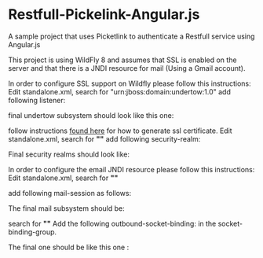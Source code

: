 Restfull-Pickelink-Angular.js
=============================

A sample project that uses Picketlink to authenticate a Restfull service using Angular.js

This project is using WildFly 8 and assumes that SSL is enabled on the server and that there is a JNDI resource for mail (Using a Gmail account).

In order to configure SSL support on Wildfly please follow this instructions:
	Edit standalone.xml, search for "urn:jboss:domain:undertow:1.0"
	add following listener: <b> <https-listener name="default-https" socket-binding="https" security-realm="ssl-realm"/> </b>
	
final undertow subsystem should look like this one:
		<subsystem xmlns="urn:jboss:domain:undertow:1.0">
            <buffer-caches>
                <buffer-cache name="default" buffer-size="1024" buffers-per-region="1024" max-regions="10"/>
            </buffer-caches>
            <server name="default-server">
                <http-listener name="default" socket-binding="http"/>
                <https-listener name="default-https" socket-binding="https" security-realm="ssl-realm"/>
                <host name="default-host" alias="localhost">
                    <location name="/" handler="welcome-content"/>
                </host>
            </server>
            <servlet-container name="default" default-buffer-cache="default" stack-trace-on-error="local-only">
                <jsp-config/>
                <persistent-sessions/>
            </servlet-container>
            <handlers>
                <file name="welcome-content" path="${jboss.home.dir}/welcome-content" directory-listing="true"/>
            </handlers>
        </subsystem>
	
follow instructions <a href="https://docs.jboss.org/author/display/WFLY8/Examples">found here</a> for how to generate ssl certificate.
Edit standalone.xml, search for <b>"<security-realms>"</b>
add following security-realm: 
			<security-realm name="ssl-realm">
				<server-identities>
					<ssl>
						<keystore path="server.keystore" relative-to="jboss.server.config.dir" keystore-password="KEY_STORE_PASSWORD" alias="server" key-password="KEY_STORE_PASSWORD" />
					</ssl>
				</server-identities>
				<authentication>
                    <local default-user="$local"/>
                    <properties path="mgmt-users.properties" relative-to="jboss.server.config.dir"/>
                </authentication>
			</security-realm>
	
Final security realms should look like:
	        <security-realms>
				<security-realm name="ManagementRealm">
					<authentication>
						<local default-user="$local"/>
						<properties path="mgmt-users.properties" relative-to="jboss.server.config.dir"/>
					</authentication>
					<authorization map-groups-to-roles="false">
						<properties path="mgmt-groups.properties" relative-to="jboss.server.config.dir"/>
					</authorization>
				</security-realm>
				<security-realm name="ssl-realm">
					<server-identities>
						<ssl>
							<keystore path="server.keystore" relative-to="jboss.server.config.dir" keystore-password="SapraM@x12345!!" alias="server" key-password="SapraM@x12345!!" />
						</ssl>
					</server-identities>
					<authentication>
						<local default-user="$local"/>
						<properties path="mgmt-users.properties" relative-to="jboss.server.config.dir"/>
					</authentication>
				</security-realm>
				<security-realm name="ApplicationRealm">
					<authentication>
						<local default-user="$local" allowed-users="*"/>
						<properties path="application-users.properties" relative-to="jboss.server.config.dir"/>
					</authentication>
					<authorization>
						<properties path="application-roles.properties" relative-to="jboss.server.config.dir"/>
					</authorization>
				</security-realm>
			</security-realms>
			
In order to configure the email JNDI resource please follow this instructions:
Edit standalone.xml, search for <b>"<subsystem xmlns="urn:jboss:domain:mail:2.0">"</b>
	
add following mail-session as follows:
			<mail-session name="App" jndi-name="java:/mail/gmail">
                <smtp-server outbound-socket-binding-ref="mail-smtp-gmail" ssl="true" username="YOUR_GMAIL_EMAIL" password="YOUR_GMAIL_PASSWORD"/>
            </mail-session>
			
The final mail subsystem should be:
	        <subsystem xmlns="urn:jboss:domain:mail:2.0">
				<mail-session name="default" jndi-name="java:jboss/mail/Default">
					<smtp-server outbound-socket-binding-ref="mail-smtp"/>
				</mail-session>
				<mail-session name="App" jndi-name="java:/mail/gmail">
					<smtp-server outbound-socket-binding-ref="mail-smtp-gmail" ssl="true" username="YOUR_GMAIL_EMAIL" password="YOUR_GMAIL_PASSWORD"/>
				</mail-session>
			</subsystem>
			
search for <b>"<outbound-socket-binding name="mail-smtp">"</b>
Add the following outbound-socket-binding:
		<outbound-socket-binding name="mail-smtp-gmail">
            <remote-destination host="smtp.gmail.com" port="465"/>
        </outbound-socket-binding>
in the socket-binding-group. 
	
The final one should be like this one :
	    <socket-binding-group name="standard-sockets" default-interface="public" port-offset="${jboss.socket.binding.port-offset:0}">
			<socket-binding name="management-native" interface="management" port="${jboss.management.native.port:9999}"/>
			<socket-binding name="management-http" interface="management" port="${jboss.management.http.port:9990}"/>
			<socket-binding name="management-https" interface="management" port="${jboss.management.https.port:9993}"/>
			<socket-binding name="ajp" port="${jboss.ajp.port:8009}"/>
			<socket-binding name="http" port="${jboss.http.port:8080}"/>
			<socket-binding name="https" port="${jboss.https.port:8443}"/>
			<socket-binding name="txn-recovery-environment" port="4712"/>
			<socket-binding name="txn-status-manager" port="4713"/>
			<outbound-socket-binding name="mail-smtp">
				<remote-destination host="localhost" port="25"/>
			</outbound-socket-binding>
			<outbound-socket-binding name="mail-smtp-gmail">
				<remote-destination host="smtp.gmail.com" port="465"/>
			</outbound-socket-binding>
		</socket-binding-group>
